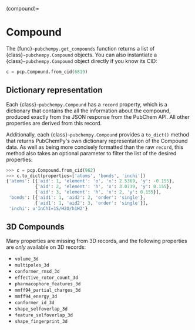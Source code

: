 (compound)=

# Compound

The {func}`~pubchempy.get_compounds` function returns a list of {class}`~pubchempy.Compound` objects. You can also instantiate a {class}`~pubchempy.Compound` object directly if you know its CID:

```python
c = pcp.Compound.from_cid(6819)
```

## Dictionary representation

Each {class}`~pubchempy.Compound` has a `record` property, which is a dictionary that contains the all the information about the compound, produced exactly from the JSON response from the PubChem API. All other properties are derived from this record.

Additionally, each {class}`~pubchempy.Compound` provides a `to_dict()` method that returns PubChemPy's own dictionary representation of the Compound data. As well as being more concisely formatted than the raw `record`, this method also takes an optional parameter to filter the list of the desired properties:

```python
>>> c = pcp.Compound.from_cid(962)
>>> c.to_dict(properties=['atoms', 'bonds', 'inchi'])
{'atoms': [{'aid': 1, 'element': 'o', 'x': 2.5369, 'y': -0.155},
           {'aid': 2, 'element': 'h', 'x': 3.0739, 'y': 0.155},
           {'aid': 3, 'element': 'h', 'x': 2, 'y': 0.155}],
 'bonds': [{'aid1': 1, 'aid2': 2, 'order': 'single'},
           {'aid1': 1, 'aid2': 3, 'order': 'single'}],
 'inchi': u'InChI=1S/H2O/h1H2'}
```

## 3D Compounds

Many properties are missing from 3D records, and the following properties are *only* available on 3D records:

- `volume_3d`
- `multipoles_3d`
- `conformer_rmsd_3d`
- `effective_rotor_count_3d`
- `pharmacophore_features_3d`
- `mmff94_partial_charges_3d`
- `mmff94_energy_3d`
- `conformer_id_3d`
- `shape_selfoverlap_3d`
- `feature_selfoverlap_3d`
- `shape_fingerprint_3d`

